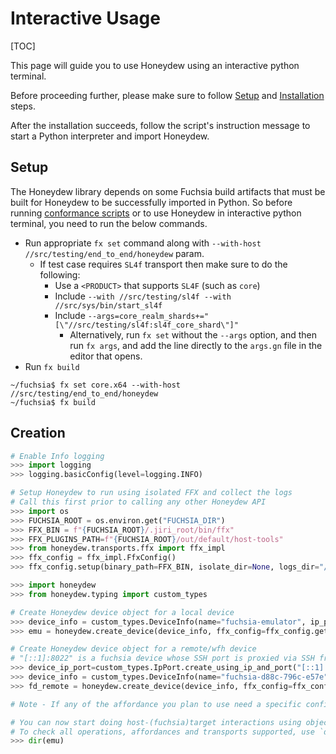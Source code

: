 # Interactive Usage

[TOC]

This page will guide you to use Honeydew using an interactive python terminal.

Before proceeding further, please make sure to follow [Setup](#Setup) and
[Installation](code_guidelines.md#installation) steps.

After the installation succeeds, follow the script's instruction message to
start a Python interpreter and import Honeydew.

## Setup
The Honeydew library depends on some Fuchsia build artifacts that must be built
for Honeydew to be successfully imported in Python. So before running
[conformance scripts](../README.md#honeydew-code-guidelines) or to use Honeydew
in interactive python terminal, you need to run the below commands.

* Run appropriate `fx set` command along with
`--with-host //src/testing/end_to_end/honeydew` param.
  * If test case requires `SL4f` transport then make sure to do the following:
    * Use a `<PRODUCT>` that supports `SL4F` (such as `core`)
    * Include `--with //src/testing/sl4f --with //src/sys/bin/start_sl4f`
    * Include `--args=core_realm_shards+="[\"//src/testing/sl4f:sl4f_core_shard\"]"`
      * Alternatively, run `fx set` without the `--args` option, and then run
      `fx args`, and add the line directly to the `args.gn` file in the editor
      that opens.
* Run `fx build`
```shell
~/fuchsia$ fx set core.x64 --with-host //src/testing/end_to_end/honeydew
~/fuchsia$ fx build
```

## Creation
```python
# Enable Info logging
>>> import logging
>>> logging.basicConfig(level=logging.INFO)

# Setup Honeydew to run using isolated FFX and collect the logs
# Call this first prior to calling any other Honeydew API
>>> import os
>>> FUCHSIA_ROOT = os.environ.get("FUCHSIA_DIR")
>>> FFX_BIN = f"{FUCHSIA_ROOT}/.jiri_root/bin/ffx"
>>> FFX_PLUGINS_PATH=f"{FUCHSIA_ROOT}/out/default/host-tools"
>>> from honeydew.transports.ffx import ffx_impl
>>> ffx_config = ffx_impl.FfxConfig()
>>> ffx_config.setup(binary_path=FFX_BIN, isolate_dir=None, logs_dir="/tmp/logs/honeydew/", logs_level="debug", enable_mdns=True, subtools_search_path=FFX_PLUGINS_PATH, proxy_timeout_secs=60)

>>> import honeydew
>>> from honeydew.typing import custom_types

# Create Honeydew device object for a local device
>>> device_info = custom_types.DeviceInfo(name="fuchsia-emulator", ip_port=None, serial_socket=None)
>>> emu = honeydew.create_device(device_info, ffx_config=ffx_config.get_config())

# Create Honeydew device object for a remote/wfh device
# "[::1]:8022" is a fuchsia device whose SSH port is proxied via SSH from a local machine to a remote workstation.
>>> device_ip_port=custom_types.IpPort.create_using_ip_and_port("[::1]:8022")
>>> device_info = custom_types.DeviceInfo(name="fuchsia-d88c-796c-e57e", ip_port=device_ip_port, serial_socket=None)
>>> fd_remote = honeydew.create_device(device_info, ffx_config=ffx_config.get_config())

# Note - If any of the affordance you plan to use need a specific config, then you need to pass this information in `config` argument of `create_device()`. Refer to `create_device()` documentation for more information.

# You can now start doing host-(fuchsia)target interactions using object returned by `honeydew.create_device()`
# To check all operations, affordances and transports supported, use `dir` command
>>> dir(emu)
```
